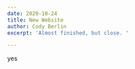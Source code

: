 ```yaml
---
date: 2020-10-24
title: New Website
author: Cody Berlin
excerpt: 'Almost finished, but close. '

---
```

yes